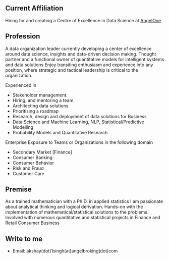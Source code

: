 ## Current Affiliation
Hiring for and creating a Centre of Excellence in Data Science at [AngelOne](https://www.angelone.in/)

## Profession
A data organization leader currently developing a center of excellence around data science, insights and data-driven decision making. Thought partner and a functional owner of quantitative models for intelligent systems and data solutions Enjoy transiting enthusiasm and experience into any position, where strategic and tactical leadership is critical to the organization.

Experienced in

- Stakeholder management.
- Hiring, and mentoring a team.
- Architecting data solutions
- Prioritising a roadmap
- Research, design and deployment of data solutions for Business
- Data Science and Machine Learning, NLP, Statistical/Predictive Modelling
- Probability Models and Quantitative Research

Enterprise Exposure to Teams or Organizations in the following domain

- Secondary Market [Finance]
- Consumer Banking
- Consumer Behavior
- Risk and Fraud
- Customer Care

## Premise
As a  trained mathematician with a Ph.D. in applied statistics I am passionate about analytical thinking and logical derivation. Hands-on with the implementation of mathematical/statistical solutions to the problems. Involved with numerous quantitative and statistical projects in Finance and Retail Consumer Business

## Write to me
- Email: akshay(dot)1singh(at)angelbroking(dot)com
